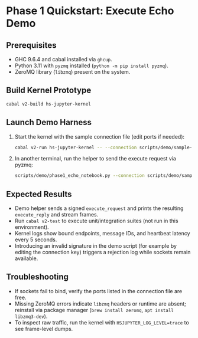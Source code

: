 # Phase 1 Quickstart: Execute Echo Demo

## Prerequisites

- GHC 9.6.4 and cabal installed via `ghcup`.
- Python 3.11 with `pyzmq` installed (`python -m pip install pyzmq`).
- ZeroMQ library (`libzmq`) present on the system.

## Build Kernel Prototype

```bash
cabal v2-build hs-jupyter-kernel
```

## Launch Demo Harness

1. Start the kernel with the sample connection file (edit ports if needed):

   ```bash
   cabal v2-run hs-jupyter-kernel -- --connection scripts/demo/sample-connection.json --log-level debug
   ```

2. In another terminal, run the helper to send the execute request via pyzmq:

   ```bash
   scripts/demo/phase1_echo_notebook.py --connection scripts/demo/sample-connection.json
   ```

## Expected Results

- Demo helper sends a signed `execute_request` and prints the resulting `execute_reply` and stream frames.
- Run `cabal v2-test` to execute unit/integration suites (not run in this environment).
- Kernel logs show bound endpoints, message IDs, and heartbeat latency every 5 seconds.
- Introducing an invalid signature in the demo script (for example by editing the connection key) triggers a rejection log while sockets remain available.

## Troubleshooting

- If sockets fail to bind, verify the ports listed in the connection file are free.
- Missing ZeroMQ errors indicate `libzmq` headers or runtime are absent; reinstall via package manager (`brew install zeromq`, `apt install libzmq3-dev`).
- To inspect raw traffic, run the kernel with `HSJUPYTER_LOG_LEVEL=trace` to see frame-level dumps.
